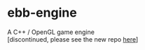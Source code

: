 # ebb-engine
A C++ / OpenGL game engine  
[discontinued, please see the new repo [here](https://github.com/RickyZiola/ebb)]
